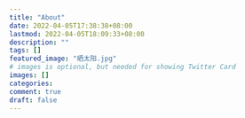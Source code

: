 ```yaml
---
title: "About"
date: 2022-04-05T17:38:38+08:00
lastmod: 2022-04-05T18:09:33+08:00
description: ""
tags: []
featured_image: "晒太阳.jpg"
# images is optional, but needed for showing Twitter Card
images: []
categories:
comment: true
draft: false
---
```


